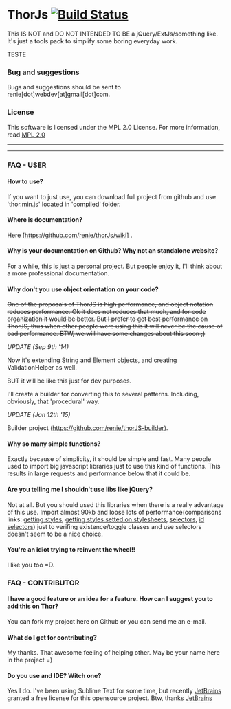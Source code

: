 ThorJs [![Build Status](https://travis-ci.org/renie/thorJs.svg?branch=master)](https://travis-ci.org/renie/thorJs)
======
This IS NOT and DO NOT INTENDED TO BE a jQuery/ExtJs/something like.
It's just a tools pack to simplify some boring everyday work.

TESTE


### Bug and suggestions
Bugs and suggestions should be sent to renie[dot]webdev[at]gmail[dot]com.


### License
This software is licensed under the MPL 2.0 License. For more
information, read [MPL 2.0](http://www.mozilla.org/MPL/2.0/)

------------------------
------------------------

### FAQ - USER

#### How to use?
If you want to just use, you can download full project from github and use 'thor.min.js' located in 'compiled' folder.

#### Where is documentation?
Here [https://github.com/renie/thorJs/wiki] .

#### Why is your documentation on Github? Why not an standalone website?
For a while, this is just a personal project. But people enjoy it, I'll think about
a more professional documentation.

#### Why don't you use object orientation on your code?
~~One of the proposals of ThorJS is high performance, and object notation reduces performance.
Ok it does not reduces that much, and for code organization it would be better. But I prefer to get best performance on ThorJS, thus when other people were using this it will never be the cause of bad performance.
BTW, we will have some changes about this soon ;)~~

*UPDATE (Sep 9th '14)*

Now it's extending String and Element objects, and creating ValidationHelper as well.

BUT it will be like this just for  dev purposes.

I'll create a builder for converting this to several patterns. Including, obviously, that 'procedural' way.




*UPDATE (Jan 12th '15)*


Builder project (https://github.com/renie/thorJS-builder).


#### Why so many simple functions?
Exactly because of simplicity, it should be simple and fast. Many people used to import
big javascript libraries just to use this kind of functions. This results in large requests
and performance below that it could be.

#### Are you telling me I shouldn't use libs like jQuery?
Not at all. But you should used this libraries when there is a really advantage of this use.
Import almost 90kb and loose lots of performance(comparisons links: [getting styles](http://jsperf.com/style-getter), [getting styles setted on stylesheets](http://jsperf.com/style-getter-stylesheet), [selectors](http://jsperf.com/default-selectors), [id selectors](http://jsperf.com/simple-id-selection)) just to verifing existence/toggle classes and use selectors doesn't seem to be a nice choice.

#### You're an idiot trying to reinvent the wheel!!
I like you too =D.


### FAQ - CONTRIBUTOR

#### I have a good feature or an idea for a feature. How can I suggest you to add this on Thor?
You can fork my project here on Github or you can send me an e-mail.

#### What do I get for contributing?
My thanks. That awesome feeling of helping other. May be your name here in the project =)

#### Do you use and IDE? Witch one?
Yes I do. I've been using Sublime Text for some time, but recently [JetBrains](http://www.jetbrains.com/) granted a free license for this opensource project.
Btw, thanks [JetBrains](http://www.jetbrains.com/)
